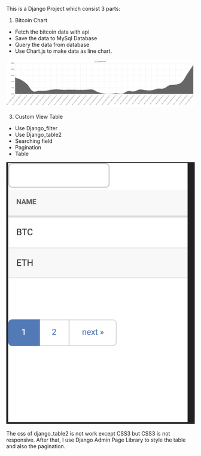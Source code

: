 This is a Django Project which consist 3 parts:

1. Bitcoin Chart

- Fetch the bitcoin data with api
- Save the data to MySql Database
- Query the data from database
- Use Chart.js to make data as line chart.

![Model](https://github.com/charrrleee/django_search/blob/main/docs/img/Screenshot%202023-01-13%20at%2014.15.49.png)

3. Custom View Table

- Use Django_filter
- Use Django_table2
- Searching field
- Pagination
- Table

![Model](https://github.com/charrrleee/django_search/blob/main/docs/img/Screenshot%202023-01-13%20at%2014.15.57.png)

The css of django_table2 is not work except CSS3 but CSS3 is not responsive. After that, I use Django Admin Page
Library to style the table and also the pagination.